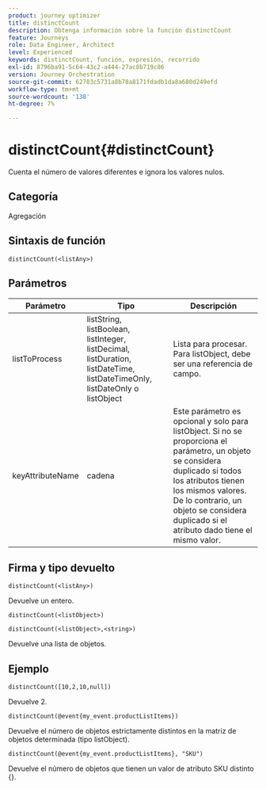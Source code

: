 ```yaml
---
product: journey optimizer
title: distinctCount
description: Obtenga información sobre la función distinctCount
feature: Journeys
role: Data Engineer, Architect
level: Experienced
keywords: distinctCount, función, expresión, recorrido
exl-id: 8796ba91-5c64-43c2-a444-27ac8b719c86
version: Journey Orchestration
source-git-commit: 62783c5731a8b78a8171fdadb1da8a680d249efd
workflow-type: tm+mt
source-wordcount: '138'
ht-degree: 7%

---
```


# distinctCount{#distinctCount}

Cuenta el número de valores diferentes e ignora los valores nulos.

## Categoría

Agregación

## Sintaxis de función

`distinctCount(<listAny>)`

## Parámetros

| Parámetro | Tipo | Descripción |
|-----------|------------------|------------------|
| listToProcess | listString, listBoolean, listInteger, listDecimal, listDuration, listDateTime, listDateTimeOnly, listDateOnly o listObject | Lista para procesar. Para listObject, debe ser una referencia de campo. |
| keyAttributeName | cadena | Este parámetro es opcional y solo para listObject. Si no se proporciona el parámetro, un objeto se considera duplicado si todos los atributos tienen los mismos valores. De lo contrario, un objeto se considera duplicado si el atributo dado tiene el mismo valor. |

## Firma y tipo devuelto

`distinctCount(<listAny>)`

Devuelve un entero.

`distinctCount(<listObject>)`

`distinctCount(<listObject>,<string>)`

Devuelve una lista de objetos.


## Ejemplo

`distinctCount([10,2,10,null])`

Devuelve 2.

`distinctCount(@event{my_event.productListItems})`

Devuelve el número de objetos estrictamente distintos en la matriz de objetos determinada (tipo listObject).

`distinctCount(@event{my_event.productListItems}, "SKU")`

Devuelve el número de objetos que tienen un valor de atributo SKU distinto {}.
